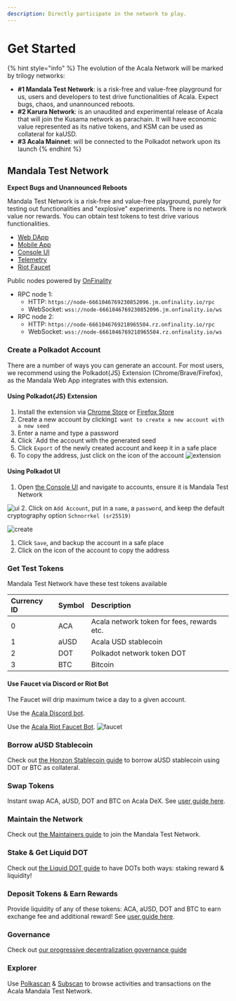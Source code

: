 ```yaml
---
description: Directly participate in the network to play.
---
```


# Get Started

{% hint style="info" %}
The evolution of the Acala Network will be marked by trilogy networks:

* **\#1 Mandala Test Network**: is a risk-free and value-free playground for us, users and developers to test drive functionalities of Acala. Expect bugs, chaos, and unannounced reboots.
* **\#2 Karura Network**: is an unaudited and experimental release of Acala that will join the Kusama network as parachain. It will have economic value represented as its native tokens, and KSM can be used as collateral for kaUSD.
* **\#3 Acala Mainnet**: will be connected to the Polkadot network upon its launch
{% endhint %}

## Mandala Test Network

**Expect Bugs and Unannounced Reboots**

Mandala Test Network is a risk-free and value-free playground, purely for testing out functionalities and "explosive" experiments. There is no network value nor rewards. You can obtain test tokens to test drive various functionalities.

* [Web DApp](https://apps.acala.network/)
* [Mobile App](https://polkawallet.io/#download)
* [Console UI](https://console.acala.network/)
* [Telemetry](https://telemetry.polkadot.io/#list/Acala%20Mandala%20TC3)
* [Riot Faucet](https://riot.im/app/#/room/#acala-faucet:matrix.org)

Public nodes powered by [OnFinality](https://www.onfinality.io/)

* RPC node 1:
  * HTTP: `https://node-6661046769230852096.jm.onfinality.io/rpc`
  * WebSocket: `wss://node-6661046769230852096.jm.onfinality.io/ws`
* RPC node 2:
  * HTTP: `https://node-6661046769218965504.rz.onfinality.io/rpc`
  * WebSocket: `wss://node-6661046769218965504.rz.onfinality.io/ws`

### Create a Polkadot Account

There are a number of ways you can generate an account. For most users, we recommend using the Polkadot{JS} Extension \(Chrome/Brave/Firefox\), as the Mandala Web App integrates with this extension.

#### Using Polkadot{JS} Extension

1. Install the extension via [Chrome Store](https://chrome.google.com/webstore/detail/polkadot%7Bjs%7D-extension/mopnmbcafieddcagagdcbnhejhlodfdd?hl=en) or [Firefox Store](https://addons.mozilla.org/en-US/firefox/addon/polkadot-js-extension/)
2. Create a new account by clicking`I want to create a new account with a new seed`
3. Enter a name and type a password
4. Click \`Add the account with the generated seed
5. Click `Export` of the newly created account and keep it in a safe place
6. To copy the address, just click on the icon of the account ![extension](https://github.com/AcalaNetwork/Acala/wiki/image/started_extension.png)

#### Using Polkadot UI

1. Open [the Console UI](https://console.acala.network/#/accounts) and navigate to accounts, ensure it is Mandala Test Network

![ui](https://github.com/AcalaNetwork/Acala/wiki/image/started_ui.png) 2. Click on `Add Account`, put in a `name`, a `password`, and keep the default cryptography option `Schnorrkel (sr25519)`

![create](https://github.com/AcalaNetwork/Acala/wiki/image/started_createacc.png)

1. Click `Save`, and backup the account in a safe place
2. Click on the icon of the account to copy the address

### Get Test Tokens

Mandala Test Network have these test tokens available

| Currency ID | Symbol | Description |
| :--- | :--- | :--- |
| 0 | ACA | Acala network token for fees, rewards etc. |
| 1 | aUSD | Acala USD stablecoin |
| 2 | DOT | Polkadot network token DOT |
| 3 | BTC | Bitcoin |

#### Use Faucet via Discord or Riot Bot

The Faucet will drip maximum twice a day to a given account.

Use the [Acala Discord bot](https://discord.gg/Huh7F4p).

Use the [Acala Riot Faucet Bot](https://riot.im/app/#/room/#acala-faucet:matrix.org). ![faucet](https://github.com/AcalaNetwork/Acala/wiki/image/started_faucet.png)

### Borrow aUSD Stablecoin

Check out [the Honzon Stablecoin guide](https://wiki.acala.network/learn/basics/honzon-stablecoin) to borrow aUSD stablecoin using DOT or BTC as collateral.

### Swap Tokens

Instant swap ACA, aUSD, DOT and BTC on Acala DeX. See [user guide here](https://wiki.acala.network/learn/basics/dex).

### Maintain the Network

Check out [the Maintainers guide](https://wiki.acala.network/maintain/network-maintainers) to join the Mandala Test Network.

### Stake & Get Liquid DOT

Check out [the Liquid DOT guide](https://wiki.acala.network/learn/basics/homa-liquid-dot) to have DOTs both ways: staking reward & liquidity!

### Deposit Tokens & Earn Rewards

Provide liquidity of any of these tokens: ACA, aUSD, DOT and BTC to earn exchange fee and additional reward! See [user guide here](https://wiki.acala.network/learn/basics/deposit-and-earn).

### Governance

Check out [our progressive decentralization governance guide](https://wiki.acala.network/maintain/governance-guides)

### Explorer

Use [Polkascan](https://polkascan.io/pre/acala-mandal) & [Subscan](https://acala-testnet.subscan.io/) to browse activities and transactions on the Acala Mandala Test Network.

